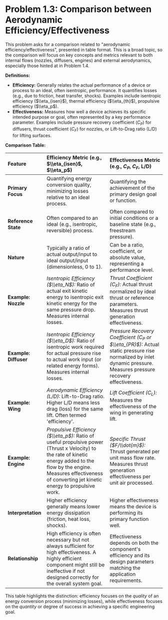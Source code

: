 # Problem 1.3: Comparison between Aerodynamic Efficiency/Effectiveness

This problem asks for a comparison related to "aerodynamic efficiency/effectiveness", presented in table format. This is a broad topic, so the comparison will focus on key concepts and metrics relevant to both internal flows (nozzles, diffusers, engines) and external aerodynamics, especially those hinted at in Problem 1.4.

**Definitions:**
*   **Efficiency:** Generally relates the actual performance of a device or process to an ideal, often isentropic, performance. It quantifies losses (e.g., due to friction, heat transfer, shocks). Examples include isentropic efficiency ($\\eta_{isen}$), thermal efficiency ($\\eta_{th}$), propulsive efficiency ($\\eta_p$).
*   **Effectiveness:** Measures how well a device achieves its specific intended purpose or goal, often represented by a key performance parameter. Examples include pressure recovery coefficient ($C_P$) for diffusers, thrust coefficient ($C_F$) for nozzles, or Lift-to-Drag ratio (L/D) for lifting surfaces.

**Comparison Table:**

| Feature             | Efficiency Metric (e.g., $\\eta_{isen}$, $\\eta_p$)                                  | Effectiveness Metric (e.g., $C_P$, $C_F$, L/D)                                       |
| :------------------ | :--------------------------------------------------------------------------------------- | :------------------------------------------------------------------------------------ |
| **Primary Focus**   | Quantifying energy conversion quality, minimizing losses relative to an ideal process. | Quantifying the achievement of the primary design goal or function.                   |
| **Reference State** | Often compared to an ideal (e.g., isentropic, reversible) process.                       | Often compared to initial conditions or a baseline state (e.g., freestream pressure). |
| **Nature**          | Typically a ratio of actual output/input to ideal output/input (dimensionless, 0 to 1). | Can be a ratio, coefficient, or absolute value, representing a performance level.     |
| **Example: Nozzle** | *Isentropic Efficiency ($\\eta_N$):* Ratio of actual exit kinetic energy to isentropic exit kinetic energy for the same pressure drop. Measures internal losses. | *Thrust Coefficient ($C_F$):* Actual thrust normalized by ideal thrust or reference parameters. Measures thrust generation effectiveness. |
| **Example: Diffuser**| *Isentropic Efficiency ($\\eta_D$):* Ratio of isentropic work required for actual pressure rise to actual work input (or related energy forms). Measures internal losses. | *Pressure Recovery Coefficient ($C_P$ or $\\eta_{PR}$):* Actual static pressure rise normalized by inlet dynamic pressure. Measures pressure recovery effectiveness. |
| **Example: Wing**   | *Aerodynamic Efficiency (L/D):* Lift-to-Drag ratio. Higher L/D means less drag (loss) for the same lift. Often termed 'efficiency'. | *Lift Coefficient ($C_L$):* Measures the effectiveness of the wing in generating lift. |
| **Example: Engine** | *Propulsive Efficiency ($\\eta_p$):* Ratio of useful propulsive power (Thrust x Velocity) to the rate of kinetic energy added to the flow by the engine. Measures effectiveness of converting jet kinetic energy to propulsive work. | *Specific Thrust ($F/\\dot{m}$):* Thrust generated per unit mass flow rate. Measures thrust generation effectiveness per unit air processed. |
| **Interpretation**  | Higher efficiency generally means lower energy dissipation (friction, heat loss, shocks). | Higher effectiveness means the device is performing its primary function well.        |
| **Relationship**    | High efficiency is often necessary but not always sufficient for high effectiveness. A highly efficient component might still be ineffective if not designed correctly for the overall system goal. | Effectiveness depends on both the component's efficiency and its design parameters matching the application requirements. |

This table highlights the distinction: efficiency focuses on the *quality* of an energy conversion process (minimizing losses), while effectiveness focuses on the *quantity* or degree of success in achieving a specific engineering goal.
